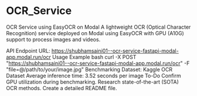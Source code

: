 # OCR_Service
OCR Service using EasyOCR on Modal
A lightweight OCR (Optical Character Recognition) service deployed on Modal using EasyOCR with GPU (A10G) support to process images and videos.

API Endpoint
    URL: https://shubhamsaini01--ocr-service-fastapi-modal-app.modal.run/ocr
Usage Example
bash
    curl -X POST "https://shubhamsaini01--ocr-service-fastapi-modal-app.modal.run/ocr" -F "file=@/path/to/your/image.jpg"
Benchmarking
    Dataset: Kaggle OCR Dataset
    Average inference time: 3.52 seconds per image
To-Do
    Confirm GPU utilization during benchmarking.
    Research state-of-the-art (SOTA) OCR methods.
    Create a detailed README file.